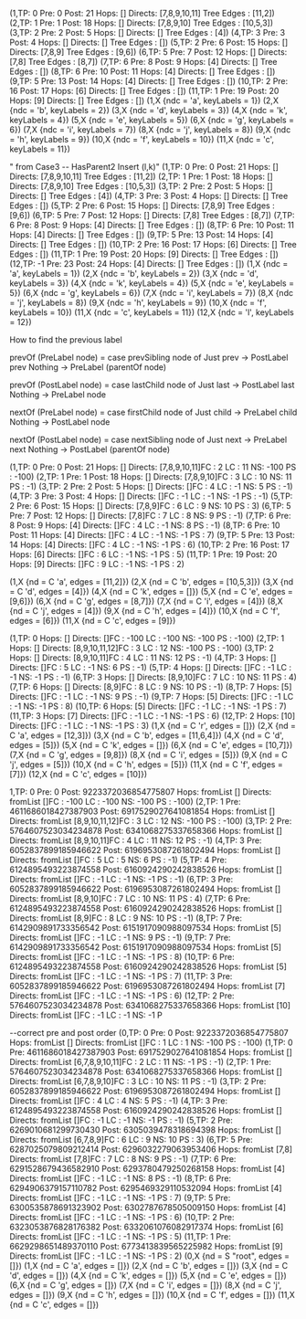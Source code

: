 (1,TP: 0 Pre: 0 Post:  21 Hops: [] Directs:  [7,8,9,10,11] Tree Edges : [11,2])
(2,TP: 1 Pre: 1 Post:  18 Hops: [] Directs:  [7,8,9,10] Tree Edges : [10,5,3])
(3,TP: 2 Pre: 2 Post:  5 Hops: [] Directs:  [] Tree Edges : [4])
(4,TP: 3 Pre: 3 Post:  4 Hops: [] Directs:  [] Tree Edges : [])
(5,TP: 2 Pre: 6 Post:  15 Hops: [] Directs:  [7,8,9] Tree Edges : [9,6])
(6,TP: 5 Pre: 7 Post:  12 Hops: [] Directs:  [7,8] Tree Edges : [8,7])
(7,TP: 6 Pre: 8 Post:  9 Hops: [4] Directs:  [] Tree Edges : [])
(8,TP: 6 Pre: 10 Post:  11 Hops: [4] Directs:  [] Tree Edges : [])
(9,TP: 5 Pre: 13 Post:  14 Hops: [4] Directs:  [] Tree Edges : [])
(10,TP: 2 Pre: 16 Post:  17 Hops: [6] Directs:  [] Tree Edges : [])
(11,TP: 1 Pre: 19 Post:  20 Hops: [9] Directs:  [] Tree Edges : [])
(1,X {ndc = 'a', keyLabels = 1})
(2,X {ndc = 'b', keyLabels = 2})
(3,X {ndc = 'd', keyLabels = 3})
(4,X {ndc = 'k', keyLabels = 4})
(5,X {ndc = 'e', keyLabels = 5})
(6,X {ndc = 'g', keyLabels = 6})
(7,X {ndc = 'i', keyLabels = 7})
(8,X {ndc = 'j', keyLabels = 8})
(9,X {ndc = 'h', keyLabels = 9})
(10,X {ndc = 'f', keyLabels = 10})
(11,X {ndc = 'c', keyLabels = 11})




" from Case3 -- HasParent2 Insert (l,k)"
(1,TP: 0 Pre: 0 Post:  21 Hops: [] Directs:  [7,8,9,10,11] Tree Edges : [11,2])
(2,TP: 1 Pre: 1 Post:  18 Hops: [] Directs:  [7,8,9,10] Tree Edges : [10,5,3])
(3,TP: 2 Pre: 2 Post:  5 Hops: [] Directs:  [] Tree Edges : [4])
(4,TP: 3 Pre: 3 Post:  4 Hops: [] Directs:  [] Tree Edges : [])
(5,TP: 2 Pre: 6 Post:  15 Hops: [] Directs:  [7,8,9] Tree Edges : [9,6])
(6,TP: 5 Pre: 7 Post:  12 Hops: [] Directs:  [7,8] Tree Edges : [8,7])
(7,TP: 6 Pre: 8 Post:  9 Hops: [4] Directs:  [] Tree Edges : [])
(8,TP: 6 Pre: 10 Post:  11 Hops: [4] Directs:  [] Tree Edges : [])
(9,TP: 5 Pre: 13 Post:  14 Hops: [4] Directs:  [] Tree Edges : [])
(10,TP: 2 Pre: 16 Post:  17 Hops: [6] Directs:  [] Tree Edges : [])
(11,TP: 1 Pre: 19 Post:  20 Hops: [9] Directs:  [] Tree Edges : [])
(12,TP: -1 Pre: 23 Post:  24 Hops: [4] Directs:  [] Tree Edges : [])
(1,X {ndc = 'a', keyLabels = 1})
(2,X {ndc = 'b', keyLabels = 2})
(3,X {ndc = 'd', keyLabels = 3})
(4,X {ndc = 'k', keyLabels = 4})
(5,X {ndc = 'e', keyLabels = 5})
(6,X {ndc = 'g', keyLabels = 6})
(7,X {ndc = 'i', keyLabels = 7})
(8,X {ndc = 'j', keyLabels = 8})
(9,X {ndc = 'h', keyLabels = 9})
(10,X {ndc = 'f', keyLabels = 10})
(11,X {ndc = 'c', keyLabels = 11})
(12,X {ndc = 'l', keyLabels = 12})







 How to find the previous label

prevOf (PreLabel node) = case prevSibling node of
    Just prev -> PostLabel prev
    Nothing -> PreLabel (parentOf node)

prevOf (PostLabel node) = case lastChild node of
    Just last -> PostLabel last 
    Nothing -> PreLabel node
 


nextOf (PreLabel node) = case firstChild node of
    Just child -> PreLabel child 
    Nothing -> PostLabel node

nextOf (PostLabel node) = case nextSibling node of
    Just next -> PreLabel next
    Nothing -> PostLabel (parentOf node)
 





(1,TP: 0 Pre: 0 Post:  21 Hops: [] Directs:  [7,8,9,10,11]FC : 2 LC :  11 NS: -100 PS : -100)
(2,TP: 1 Pre: 1 Post:  18 Hops: [] Directs:  [7,8,9,10]FC : 3 LC :  10 NS: 11 PS : -1)
(3,TP: 2 Pre: 2 Post:  5 Hops: [] Directs:  []FC : 4 LC :  -1 NS: 5 PS : -1)
(4,TP: 3 Pre: 3 Post:  4 Hops: [] Directs:  []FC : -1 LC :  -1 NS: -1 PS : -1)
(5,TP: 2 Pre: 6 Post:  15 Hops: [] Directs:  [7,8,9]FC : 6 LC :  9 NS: 10 PS : 3)
(6,TP: 5 Pre: 7 Post:  12 Hops: [] Directs:  [7,8]FC : 7 LC :  8 NS: 9 PS : -1)
(7,TP: 6 Pre: 8 Post:  9 Hops: [4] Directs:  []FC : 4 LC :  -1 NS: 8 PS : -1)
(8,TP: 6 Pre: 10 Post:  11 Hops: [4] Directs:  []FC : 4 LC :  -1 NS: -1 PS : 7)
(9,TP: 5 Pre: 13 Post:  14 Hops: [4] Directs:  []FC : 4 LC :  -1 NS: -1 PS : 6)
(10,TP: 2 Pre: 16 Post:  17 Hops: [6] Directs:  []FC : 6 LC :  -1 NS: -1 PS : 5)
(11,TP: 1 Pre: 19 Post:  20 Hops: [9] Directs:  []FC : 9 LC :  -1 NS: -1 PS : 2)

(1,X {nd = C 'a', edges = [11,2]})
(2,X {nd = C 'b', edges = [10,5,3]})
(3,X {nd = C 'd', edges = [4]})
(4,X {nd = C 'k', edges = []})
(5,X {nd = C 'e', edges = [9,6]})
(6,X {nd = C 'g', edges = [8,7]})
(7,X {nd = C 'i', edges = [4]})
(8,X {nd = C 'j', edges = [4]})
(9,X {nd = C 'h', edges = [4]})
(10,X {nd = C 'f', edges = [6]})
(11,X {nd = C 'c', edges = [9]})



(1,TP: 0 Hops: [] Directs:  []FC : -100 LC :  -100 NS: -100 PS : -100)
(2,TP: 1 Hops: [] Directs:  [8,9,10,11,12]FC : 3 LC :  12 NS: -100 PS : -100)
(3,TP: 2 Hops: [] Directs:  [8,9,10,11]FC : 4 LC :  11 NS: 12 PS : -1)
(4,TP: 3 Hops: [] Directs:  []FC : 5 LC :  -1 NS: 6 PS : -1)
(5,TP: 4 Hops: [] Directs:  []FC : -1 LC :  -1 NS: -1 PS : -1)
(6,TP: 3 Hops: [] Directs:  [8,9,10]FC : 7 LC :  10 NS: 11 PS : 4)
(7,TP: 6 Hops: [] Directs:  [8,9]FC : 8 LC :  9 NS: 10 PS : -1)
(8,TP: 7 Hops: [5] Directs:  []FC : -1 LC :  -1 NS: 9 PS : -1)
(9,TP: 7 Hops: [5] Directs:  []FC : -1 LC :  -1 NS: -1 PS : 8)
(10,TP: 6 Hops: [5] Directs:  []FC : -1 LC :  -1 NS: -1 PS : 7)
(11,TP: 3 Hops: [7] Directs:  []FC : -1 LC :  -1 NS: -1 PS : 6)
(12,TP: 2 Hops: [10] Directs:  []FC : -1 LC :  -1 NS: -1 PS : 3)
(1,X {nd = C 'r', edges = []})
(2,X {nd = C 'a', edges = [12,3]})
(3,X {nd = C 'b', edges = [11,6,4]})
(4,X {nd = C 'd', edges = [5]})
(5,X {nd = C 'k', edges = []})
(6,X {nd = C 'e', edges = [10,7]})
(7,X {nd = C 'g', edges = [9,8]})
(8,X {nd = C 'i', edges = [5]})
(9,X {nd = C 'j', edges = [5]})
(10,X {nd = C 'h', edges = [5]})
(11,X {nd = C 'f', edges = [7]})
(12,X {nd = C 'c', edges = [10]})





1,TP: 0 Pre: 0 Post:  9223372036854775807 Hops: fromList [] Directs:  fromList []FC : -100 LC :  -100 NS: -100 PS : -100)
(2,TP: 1 Pre: 4611686018427387903 Post:  6917529027641081854 Hops: fromList [] Directs:  fromList [8,9,10,11,12]FC : 3 LC :  12 NS: -100 PS : -100)
(3,TP: 2 Pre: 5764607523034234878 Post:  6341068275337658366 Hops: fromList [] Directs:  fromList [8,9,10,11]FC : 4 LC :  11 NS: 12 PS : -1)
(4,TP: 3 Pre: 6052837899185946622 Post:  6196953087261802494 Hops: fromList [] Directs:  fromList []FC : 5 LC :  5 NS: 6 PS : -1)
(5,TP: 4 Pre: 6124895493223874558 Post:  6160924290242838526 Hops: fromList [] Directs:  fromList []FC : -1 LC :  -1 NS: -1 PS : -1)
(6,TP: 3 Pre: 6052837899185946622 Post:  6196953087261802494 Hops: fromList [] Directs:  fromList [8,9,10]FC : 7 LC :  10 NS: 11 PS : 4)
(7,TP: 6 Pre: 6124895493223874558 Post:  6160924290242838526 Hops: fromList [] Directs:  fromList [8,9]FC : 8 LC :  9 NS: 10 PS : -1)
(8,TP: 7 Pre: 6142909891733356542 Post:  6151917090988097534 Hops: fromList [5] Directs:  fromList []FC : -1 LC :  -1 NS: 9 PS : -1)
(9,TP: 7 Pre: 6142909891733356542 Post:  6151917090988097534 Hops: fromList [5] Directs:  fromList []FC : -1 LC :  -1 NS: -1 PS : 8)
(10,TP: 6 Pre: 6124895493223874558 Post:  6160924290242838526 Hops: fromList [5] Directs:  fromList []FC : -1 LC :  -1 NS: -1 PS : 7)
(11,TP: 3 Pre: 6052837899185946622 Post:  6196953087261802494 Hops: fromList [7] Directs:  fromList []FC : -1 LC :  -1 NS: -1 PS : 6)
(12,TP: 2 Pre: 5764607523034234878 Post:  6341068275337658366 Hops: fromList [10] Directs:  fromList []FC : -1 LC :  -1 NS: -1 P


--correct pre and post order
(0,TP: 0 Pre: 0 Post:  9223372036854775807 Hops: fromList [] Directs:  fromList []FC : 1 LC :  1 NS: -100 PS : -100)
(1,TP: 0 Pre: 4611686018427387903 Post:  6917529027641081854 Hops: fromList [] Directs:  fromList [6,7,8,9,10,11]FC : 2 LC :  11 NS: -1 PS : -1)
(2,TP: 1 Pre: 5764607523034234878 Post:  6341068275337658366 Hops: fromList [] Directs:  fromList [6,7,8,9,10]FC : 3 LC :  10 NS: 11 PS : -1)
(3,TP: 2 Pre: 6052837899185946622 Post:  6196953087261802494 Hops: fromList [] Directs:  fromList []FC : 4 LC :  4 NS: 5 PS : -1)
(4,TP: 3 Pre: 6124895493223874558 Post:  6160924290242838526 Hops: fromList [] Directs:  fromList []FC : -1 LC :  -1 NS: -1 PS : -1)
(5,TP: 2 Pre: 6269010681299730430 Post:  6305039478318694398 Hops: fromList [] Directs:  fromList [6,7,8,9]FC : 6 LC :  9 NS: 10 PS : 3)
(6,TP: 5 Pre: 6287025079809212414 Post:  6296032279063953406 Hops: fromList [7,8] Directs:  fromList [7,8]FC : 7 LC :  8 NS: 9 PS : -1)
(7,TP: 6 Pre: 6291528679436582910 Post:  6293780479250268158 Hops: fromList [4] Directs:  fromList []FC : -1 LC :  -1 NS: 8 PS : -1)
(8,TP: 6 Pre: 6294906379157110782 Post:  6295469329110532094 Hops: fromList [4] Directs:  fromList []FC : -1 LC :  -1 NS: -1 PS : 7)
(9,TP: 5 Pre: 6300535878691323902 Post:  6302787678505009150 Hops: fromList [4] Directs:  fromList []FC : -1 LC :  -1 NS: -1 PS : 6)
(10,TP: 2 Pre: 6323053876828176382 Post:  6332061076082917374 Hops: fromList [6] Directs:  fromList []FC : -1 LC :  -1 NS: -1 PS : 5)
(11,TP: 1 Pre: 6629298651489370110 Post:  6773413839565225982 Hops: fromList [9] Directs:  fromList []FC : -1 LC :  -1 NS: -1 PS : 2)
(0,X {nd = S "root", edges = []})
(1,X {nd = C 'a', edges = []})
(2,X {nd = C 'b', edges = []})
(3,X {nd = C 'd', edges = []})
(4,X {nd = C 'k', edges = []})
(5,X {nd = C 'e', edges = []})
(6,X {nd = C 'g', edges = []})
(7,X {nd = C 'i', edges = []})
(8,X {nd = C 'j', edges = []})
(9,X {nd = C 'h', edges = []})
(10,X {nd = C 'f', edges = []})
(11,X {nd = C 'c', edges = []})






